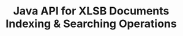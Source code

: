 ---
############################# Static ############################
layout: "auto-gen-gist"
draft: false
path: "search/java/document/xlsb"
otherformats: PDF DOC DOT DOCX DOCM DOTX DOTM TXT ODT OTT RTF XLS XLT XLSX XLSM XLTX XLTM XLA XLAM ODS OTS CSV TSV XML PPT PPS POT PPTX PPTM POTX POTM PPSX PPSM ODP PST OST EML EMLX MSG ONE ZIP XHTML MHTML MD CHM EPUB  FB2 

############################# Head ############################
head_title: "Add Documents Indexing and Search Operations inside Java Apps"
head_description: "GroupDocs.Search Java API supports documents indexing & searching operations for documents formats like PDF DOC, DOCX, RTF, XLSX, CSV, PPTX, EML, MSG and more."

############################# Header ############################
title: "Java API for XLSB Documents Indexing & Searching Operations "
description: "GroupDocs.Search Java API allows developers to integrate robust documents searching & indexing operations to their apps. It supports file formats like PDF DOC, DOCX, RTF, XLSX, CSV, PPTX MSG, EML & many more."

######################### Download Button #######################
button:
    enable: true

############################# About ############################
about:
    enable: true
    title: "How to Add Documents Indexing & Searching Operations to Java APPs"
    content: |
       The amount of data and information is rapidly increasing with every passing day.  Therefore, it is very important to retrieve the correct information in a timely manner with minimum cost and effort. This webpage is going to provide information about how users can develop and add efficient documents searching capabilities to their business applications. . The aim is to quickly and accurately find and display information related to user’s queries.  GroupDocs.Search for Java is very efficient and simple to use Java API that helps software developers to operate basic to advanced level text search operations inside their own apps without installing any third party software.  The Java API has provided several useful features related to searching such as merge multiple indexes into a common index, search queries recognition of different keyboard layout, morphological Word Form support and so on.  It supports simple, Boolean, regular expression (Regex), fuzzy, case sensitive search, synonym, homophone, wildcard, object type search, setting data range and other types of queries to quickly and elegantly search out information.. 

############################# content ############################
steps:
    enable: true
    block:
    - title_left: "Create New Search Index or Load Existing One via Java"
      content_left: |
       GroupDocs.Search Java enables software developers to generate a new search Index or load an existing search index inside their own java apps. The below Java code example shows the creation of a new index as well as loading the existing one using just a couple of lines of java code. 

      title_right: "Create New or Load Existing Search Index via Java"
      content_right: |
         * First you need to Specify the path to the index folder
         * Create an instance of [Index](https://apireference.groupdocs.com/search/java/com.groupdocs.search/Index#Index(java.lang.String)) class
         * Above will create an index in memory or on a disk and can also load an existing index.
       
      gisthash: "02615fe51a919acdc5363d46c181dc7f"
      gistfile: "create_or_load_search_index.java"

    - title_left: "Synchronous XLSB Documents Indexing via Java"
      content_left: |
       GroupDocs.Search Java API facilitates software programmers to synchronously index documents with just a couple of lines of code inside their own Java apps. The below Java code examples demonstrates how to perform documents indexing synchronously with ease. 

      title_right: "Add XLSB Document to Search Index Synchronously"
      content_right: |
        * First you need to Specify the path to the index folder
        * Specify path to a folder containing documents to search
        * Create an instance of [Index(indexFolder)](https://apireference.groupdocs.com/search/java/com.groupdocs.search/Index#Index(java.lang.String)) class
        * Above will create an index in memory or on a disk or open an existing index. 
        * Synchronous indexing documents from the specified folder
     
      gisthash: "7079bf3c06128a69b842150d080e5e0b"
      gistfile: "Add_files_synchronously_to_indexing.java"
      
    - title_left: "Perform Asynchronous Document Indexing  via Java"
      content_left: |
        GroupDocs.Search Java API allows software professionals to perform asynchronous document indexing inside their own Java apps. The below java code demonstrates how developers can index documents asynchronously with just a couple of lines of java code.

      title_right: "Add XLSB Document to Search Index Asynchronously"
      content_right: |
        * First you need to Specify the path to the index folder
        * Specify path to a folder containing documents to search
        * Create an instance of [Index(indexFolder)](https://apireference.groupdocs.com/search/java/com.groupdocs.search/Index#Index(java.lang.String)) class
        * Subscribing to the event
        * Need to write Code indicating the completion of the operation
        * Setting the flag for asynchronous indexing 
        * Asynchronous indexing documents from the specified folder
     
      gisthash: "7079bf3c06128a69b842150d080e5e0b"
      gistfile: "Add_files_asynchronously_to_indexing.java"

    - title_left: "How to Highlight Search Results in Java Apps"
      content_left: |
       GroupDocs.Search Java API allows developers to interpret a search result and list down the found documents as well as the words and phrases. It is also possible to highlight the text of the XLSB document. Below is the Java code example that demonstrates how to list down the found documents and highlight search results with just a couple of lines of code.

      title_right: "Highlight Search Results via Java"
      content_right: |
        * Peform Search in index
        * After succesful Search, Print the result
        * Iterate through the documents and display the found documents
        * Highlighting occurrences in text
        * Generating output HTML formatted document with highlighted search results
     
      gisthash: "cc88d485f007d6da0d943043c8e13a52"
      gistfile: "how_to_highlight_search_result.java"

    - title_left: "System Requirements"
      content_left: |
        GroupDocs.Search for Java is supported on all major platforms and operating systems. For complete system requirements guide, please visit [system requirements](https://docs.groupdocs.com/search/java/system-requirements/) before executing the code below, please make sure that you have the following prerequisites installed on your system:
         * Operating Systems: Microsoft Windows, Linux, MacOS
         * Java Versions Support: J2SE 7.0 (1.7), J2SE 8.0 (1.8) or above
         * Get the latest version of GroupDocs.Search for Java APIs from GroupDocs [Repository](https://repository.groupdocs.com/repo/com/groupdocs/groupdocs-search/)
        
      title_right: "Why Use GroupDocs.Search"
      content_right: |
        * Search Index creation in memory as well as on disk.
        * Ability of indexing from a file, stream or structure.
        * Password protected documents indexing support.
        * Support for merging of several indexes.
        * Filter Document during search indexing.
        * Spell check support during the search.
        * Blended characters are fully supported
        * Combining different types of search into one search query.
        * Simple word  and regular expression searches support
        * Fully support alias replacement in search queries.

demos:
    enable: true
        

about_formats:
    enable: true


more_formats:
    enable: true


back_to_top:
    enable: true
---